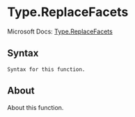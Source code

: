 ---
---

# Type.ReplaceFacets

Microsoft Docs: [Type.ReplaceFacets](https://docs.microsoft.com/en-us/powerquery-m/type-replacefacets)

## Syntax

```
Syntax for this function.
```

## About

About this function.

